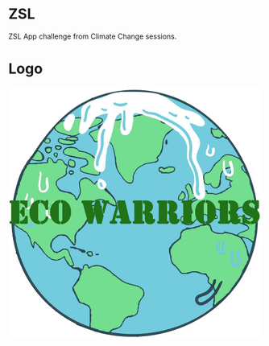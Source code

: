 # ZSL
ZSL App challenge from Climate Change sessions.

# Logo 

![Logo](https://github.com/Oliver-Slape/ZSL/blob/master/logo.jpg)
